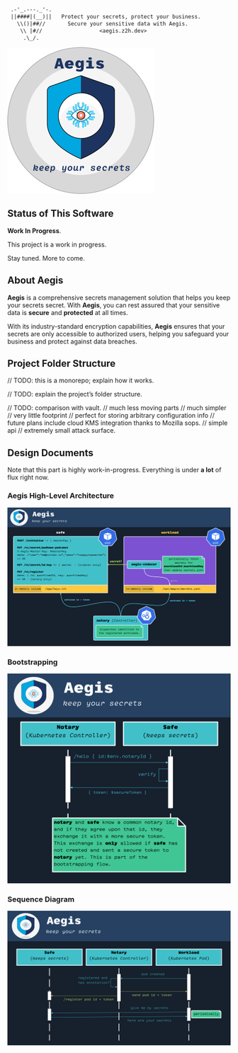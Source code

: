 ```text
 .-'_.---._'-.
 ||####|(__)||   Protect your secrets, protect your business.
   \\()|##//       Secure your sensitive data with Aegis.
    \\ |#//                  <aegis.z2h.dev>
     .\_/.
```

![Aegis](assets/aegis-banner.png "Aegis")

## Status of This Software

**Work In Progress**.

This project is a work in progress.

Stay tuned. More to come.

## About Aegis

**Aegis** is a comprehensive secrets management solution that helps you keep 
your secrets secret. With **Aegis**, you can rest assured that your sensitive 
data is **secure** and **protected** at all times. 

With its industry-standard encryption capabilities, **Aegis** ensures that your 
secrets are only accessible to authorized users, helping you safeguard your 
business and protect against data breaches.

## Project Folder Structure

// TODO: this is a monorepo; explain how it works.

// TODO: explain the project’s folder structure.

// TODO: comparison with vault.
// much less moving parts
// much simpler 
// very little footprint
// perfect for storing arbitrary configuration info
// future plans include cloud KMS integration thanks to Mozilla sops.
// simple api
// extremely small attack surface.

## Design Documents

Note that this part is highly work-in-progress. Everything is under **a lot** of
flux right now.

### Aegis High-Level Architecture

![Aegis](assets/aegis-hla.png "Aegis High-Level Architecture")

### Bootstrapping

![Bootstrapping](assets/notary-state-handshake.png "Bootstrapping")

### Sequence Diagram

![Sequence Diagram](assets/sequence-diagram.png "Aegis High-Level Architecture")
